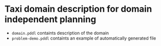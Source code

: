 # Taxi domain description for domain independent planning

 - `domain.pddl` containts description of the domain
 - `problem-demo.pddl` containts an example of automatically generated file

